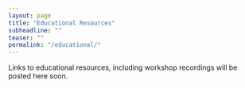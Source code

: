 ```yaml
---
layout: page
title: "Educational Resources"
subheadline: "" 
teaser: ""
permalink: "/educational/"
---
```


Links to educational resources, including workshop recordings will be posted here soon.
